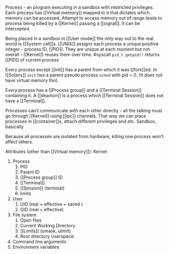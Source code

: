 Process - an program executing in a sandbox with restricted privileges. Each process has [[Virtual memory]] mapped to it that dictates which memory can be accessed. Attempt to access memory out of range leads to process being killed by a [[Kernel]] passing a [[signal]]. It can be intercepted.

Being placed in a sandbox in [[User mode]] the only way out to the real world is [[System call]]s.
[[UNIX]] assigns each process a unique positive integer - process ID, [[PID]]. They are unique at each moment but not overall - [[Kernel]] reuses them over time. 
#syscall `pid_t getpid()` returns [[PID]] of current process

Every process except [[init]] has a parent from which it was [[fork]]ed. In [[Solaris]] `init` has a parent pseudo process `sched` with pid = 0. (It does not have virtual memory tho).

Every process has a [[Process group]] and a [[Terminal Session]] containing it. A [[deamon]] is a process which [[Terminal Session]] does not have a [[Terminal]].

Processes can't communicate with each other directly - all the talking must go through [[Kernel]] using [[ipc]] channels. That way we can place processes in [[container]]s, attach different privileges and etc. Sandbox, basically

Because all processes are isolated from hardware, killing one process won't affect others.

Attributes (other than [[Virtual memory]]):
Kernel:
1. Process
	1. PID
	2. Parent ID
	3. [[Process group]] ID
	4. [[Terminal]]
	5. [[Session]] (terminal)
	6. limits
2. User
	1. UID (real + effective + saved )
	2. GID (real + effective)
3. File system
	1. Open files
	2. Current Working Directory
	3. [[Limits]] (umask, ulimit)
	4. Root directory
Userspace:
1. Command line arguments
2. Environment variables